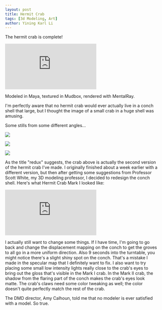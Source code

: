 ```yaml
---
layout: post
title: Hermit Crab
tags: [3d Modeling, Art]
author: Yining Karl Li
---
```


The hermit crab is complete!

<div class='embed-container'><iframe src='https://player.vimeo.com/video/16569708' frameborder='0'>Hermit Crab Redux</iframe></div>

Modeled in Maya, textured in Mudbox, rendered with MentalRay.

I'm perfectly aware that no hermit crab would ever actually live in a conch shell that large, but I thought the image of a small crab in a huge shell was amusing. 

Some stills from some different angles...

[![]({{site.url}}/content/images/2010/Nov/1.png)]({{site.url}}/content/images/2010/Nov/1.png)

[![]({{site.url}}/content/images/2010/Nov/2.png)]({{site.url}}/content/images/2010/Nov/2.png)

[![]({{site.url}}/content/images/2010/Nov/3.png)]({{site.url}}/content/images/2010/Nov/3.png)

As the title "redux" suggests, the crab above is actually the second version of the hermit crab I've made. I originally finished about a week earlier with a different version, but then after getting some suggestions from Professor Scott White, my 3D modeling professor, I decided to redesign the conch shell. Here's what Hermit Crab Mark I looked like:

<div class='embed-container'><iframe src='https://player.vimeo.com/video/16490011' frameborder='0'>Hermit Crab</iframe></div>

I actually still want to change some things. If I have time, I'm going to go back and change the displacement mapping on the conch to get the groves to all go in a more uniform direction. Also 9 seconds into the turntable, you might notice there's a slight shiny spot on the conch. That's a mistake I made in the specular map that I definitely want to fix. I also want to try placing some small low intensity lights really close to the crab's eyes to bring out the gloss that's visible in the Mark I crab. In the Mark II crab, the shadow from the flaring part of the conch makes the crab's eyes look matte. The crab's claws need some color tweaking as well; the color doesn't quite perfectly match the rest of the crab.

The DMD director, Amy Calhoun, told me that no modeler is ever satisfied with a model. So true.